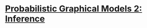# [Probabilistic Graphical Models 2: Inference](https://www.coursera.org/learn/probabilistic-graphical-models-2-inference?specialization=probabilistic-graphical-models)




